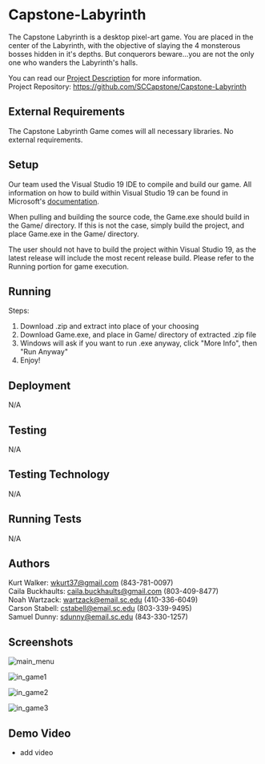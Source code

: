 # Capstone-Labyrinth  
The Capstone Labyrinth is a desktop pixel-art game. You are placed in the center of the Labyrinth, with the objective of slaying the 4 monsterous bosses hidden in it's depths. But conquerors beware...you are not the only one who wanders the Labyrinth's halls.  

You can read our [Project Description](https://github.com/SCCapstone/Capstone-Labyrinth/wiki/Project-Description) for more information.  
Project Repository: https://github.com/SCCapstone/Capstone-Labyrinth

## External Requirements

The Capstone Labyrinth Game comes will all necessary libraries. No external requirements.

## Setup  

Our team used the Visual Studio 19 IDE to compile and build our game. All information on how to build within Visual Studio 19 can be found in Microsoft's [documentation](https://docs.microsoft.com/en-us/visualstudio/ide/walkthrough-building-an-application?view=vs-2019#build-the-application).

When pulling and building the source code, the Game.exe should build in the Game/ directory. If this is not the case, simply build the project, and place Game.exe in the Game/ directory.  

The user should not have to build the project within Visual Studio 19, as the latest release will include the most recent release build. Please refer to the Running portion for game execution.  

## Running  

Steps:  
1. Download .zip and extract into place of your choosing
2. Download Game.exe, and place in Game/ directory of extracted .zip file
3. Windows will ask if you want to run .exe anyway, click "More Info", then "Run Anyway"  
4. Enjoy!

## Deployment

N/A

## Testing

N/A

## Testing Technology

N/A

## Running Tests

N/A

## Authors

Kurt Walker: wkurt37@gmail.com (843-781-0097)  
Caila Buckhaults: caila.buckhaults@gmail.com (803-409-8477)  
Noah Wartzack: wartzack@email.sc.edu (410-336-6049)  
Carson Stabell: cstabell@email.sc.edu (803-339-9495)  
Samuel Dunny: sdunny@email.sc.edu (843-330-1257)  

## Screenshots 
![main_menu](https://user-images.githubusercontent.com/55698285/115065741-8659bb80-9ebc-11eb-9d63-0137350248f2.png)

![in_game1](https://user-images.githubusercontent.com/55698285/115065670-6a561a00-9ebc-11eb-912a-5bd58ea903f2.png)

![in_game2](https://user-images.githubusercontent.com/55698285/115066090-097b1180-9ebd-11eb-9649-5a6ca707a291.png)

![in_game3](https://user-images.githubusercontent.com/55698285/115066386-71c9f300-9ebd-11eb-9477-c574fbd412b0.png)
  
  
## Demo Video  
- add video
